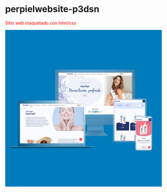 # perpielwebsite-p3dsn
<p style="color: red">Sitio web maquetado con html/css</p>

<img src="./img/responsive1.jpg" alt="responsive" />
